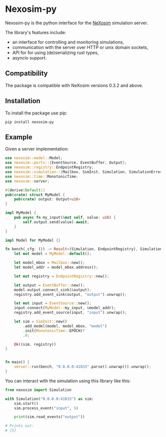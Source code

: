 <!-- index start -->
# Nexosim-py

Nexosim-py is the python interface for the [NeXosim](https://github.com/asynchronics/nexosim) simulation server.

The library's features include:

* an interface for controlling and monitoring simulations,
* communication with the server over HTTP or unix domain sockets,
* API for for using (de)serializing rust types,
* asyncio support.

## Compatibility

The package is compatible with NeXosim versions 0.3.2 and above.

## Installation

To install the package use pip:
```
pip install nexosim-py
```
<!-- index end -->

## Example

Given a server implementation:
<!-- example server start -->
```rust
use nexosim::model::Model;
use nexosim::ports::{EventSource, EventBuffer, Output};
use nexosim::registry::EndpointRegistry;
use nexosim::simulation::{Mailbox, SimInit, Simulation, SimulationError};
use nexosim::time::MonotonicTime;
use nexosim::server;

#[derive(Default)]
pub(crate) struct MyModel {
    pub(crate) output: Output<u16>
}

impl MyModel {
    pub async fn my_input(&mut self, value: u16) {
        self.output.send(value).await;
    }
}

impl Model for MyModel {}

fn bench(_cfg: ()) -> Result<(Simulation, EndpointRegistry), SimulationError> {
    let mut model = MyModel::default();

    let model_mbox = Mailbox::new();
    let model_addr = model_mbox.address();

    let mut registry = EndpointRegistry::new();

    let output = EventBuffer::new();
    model.output.connect_sink(&output);
    registry.add_event_sink(output, "output").unwrap();

    let mut input = EventSource::new();
    input.connect(MyModel::my_input, &model_addr);
    registry.add_event_source(input, "input").unwrap();

    let sim = SimInit::new()
        .add_model(model, model_mbox, "model")
        .init(MonotonicTime::EPOCH)?
        .0;

    Ok((sim, registry))
}


fn main() {
    server::run(bench, "0.0.0.0:41633".parse().unwrap()).unwrap();
}
```
<!-- example server end -->

You can interact with the simulation using this library like this:

<!-- example client start -->
```py
from nexosim import Simulation

with Simulation("0.0.0.0:41633") as sim:
    sim.start()
    sim.process_event("input", 5)

    print(sim.read_events("output"))

# Prints out:
# [5]

```
<!-- example client end -->